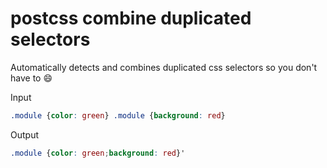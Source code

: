 # postcss combine duplicated selectors

Automatically detects and combines duplicated css selectors so you don't have to
:smile:

Input

``` css
.module {color: green} .module {background: red}
```

Output

``` css
.module {color: green;background: red}'
```
